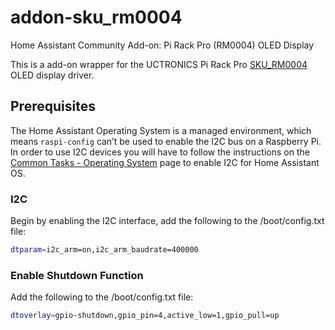 # addon-sku_rm0004
Home Assistant Community Add-on: Pi Rack Pro (RM0004) OLED Display

This is a add-on wrapper for the UCTRONICS Pi Rack Pro [SKU_RM0004](https://github.com/darkgrue/SKU_RM0004) OLED display driver.

## Prerequisites
The Home Assistant Operating System is a managed environment, which means `raspi-config` can’t be used to enable the I2C bus on a Raspberry Pi.
In order to use I2C devices you will have to follow the instructions on the [Common Tasks - Operating System](https://www.home-assistant.io/common-tasks/os/#enable-i2c) page to enable I2C for Home Assistant OS.

### I2C
Begin by enabling the I2C interface, add the following to the /boot/config.txt file:

```bash
dtparam=i2c_arm=on,i2c_arm_baudrate=400000
```

### Enable Shutdown Function
Add the following to the /boot/config.txt file:

```bash
dtoverlay=gpio-shutdown,gpio_pin=4,active_low=1,gpio_pull=up
```
